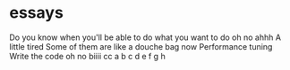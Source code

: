 # essays


Do you know when you'll be able to do what you want to do
oh no ahhh
A little tired
Some of them are like a douche bag
now Performance tuning
Write the code
oh no
biiii
cc
a
b
c
d
e
f
g
h
